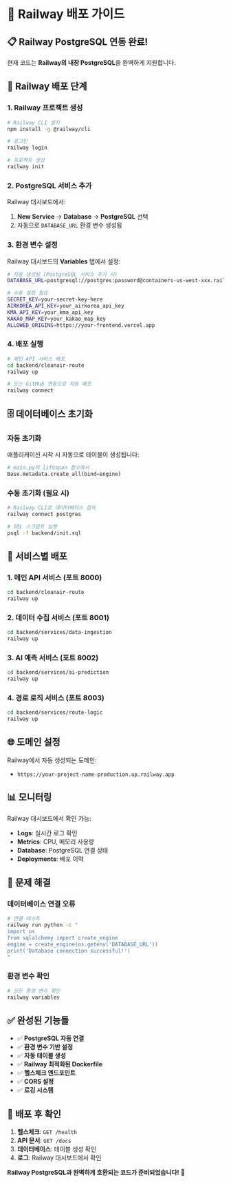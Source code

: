 # 🚂 Railway 배포 가이드

## 📋 Railway PostgreSQL 연동 완료!

현재 코드는 **Railway의 내장 PostgreSQL**을 완벽하게 지원합니다.

## 🔧 Railway 배포 단계

### 1. **Railway 프로젝트 생성**
```bash
# Railway CLI 설치
npm install -g @railway/cli

# 로그인
railway login

# 프로젝트 생성
railway init
```

### 2. **PostgreSQL 서비스 추가**
Railway 대시보드에서:
1. **New Service** → **Database** → **PostgreSQL** 선택
2. 자동으로 `DATABASE_URL` 환경 변수 생성됨

### 3. **환경 변수 설정**
Railway 대시보드의 **Variables** 탭에서 설정:

```bash
# 자동 생성됨 (PostgreSQL 서비스 추가 시)
DATABASE_URL=postgresql://postgres:password@containers-us-west-xxx.railway.app:5432/railway

# 수동 설정 필요
SECRET_KEY=your-secret-key-here
AIRKOREA_API_KEY=your_airkorea_api_key
KMA_API_KEY=your_kma_api_key
KAKAO_MAP_KEY=your_kakao_map_key
ALLOWED_ORIGINS=https://your-frontend.vercel.app
```

### 4. **배포 실행**
```bash
# 메인 API 서비스 배포
cd backend/cleanair-route
railway up

# 또는 GitHub 연동으로 자동 배포
railway connect
```

## 🗄️ 데이터베이스 초기화

### 자동 초기화
애플리케이션 시작 시 자동으로 테이블이 생성됩니다:

```python
# main.py의 lifespan 함수에서
Base.metadata.create_all(bind=engine)
```

### 수동 초기화 (필요 시)
```bash
# Railway CLI로 데이터베이스 접속
railway connect postgres

# SQL 스크립트 실행
psql -f backend/init.sql
```

## 🔄 서비스별 배포

### 1. **메인 API 서비스** (포트 8000)
```bash
cd backend/cleanair-route
railway up
```

### 2. **데이터 수집 서비스** (포트 8001)
```bash
cd backend/services/data-ingestion
railway up
```

### 3. **AI 예측 서비스** (포트 8002)
```bash
cd backend/services/ai-prediction
railway up
```

### 4. **경로 로직 서비스** (포트 8003)
```bash
cd backend/services/route-logic
railway up
```

## 🌐 도메인 설정

Railway에서 자동 생성되는 도메인:
- `https://your-project-name-production.up.railway.app`

## 📊 모니터링

Railway 대시보드에서 확인 가능:
- **Logs**: 실시간 로그 확인
- **Metrics**: CPU, 메모리 사용량
- **Database**: PostgreSQL 연결 상태
- **Deployments**: 배포 이력

## 🔧 문제 해결

### 데이터베이스 연결 오류
```bash
# 연결 테스트
railway run python -c "
import os
from sqlalchemy import create_engine
engine = create_engine(os.getenv('DATABASE_URL'))
print('Database connection successful!')
"
```

### 환경 변수 확인
```bash
# 모든 환경 변수 확인
railway variables
```

## ✅ 완성된 기능들

- ✅ **PostgreSQL 자동 연결**
- ✅ **환경 변수 기반 설정**
- ✅ **자동 테이블 생성**
- ✅ **Railway 최적화된 Dockerfile**
- ✅ **헬스체크 엔드포인트**
- ✅ **CORS 설정**
- ✅ **로깅 시스템**

## 🚀 배포 후 확인

1. **헬스체크**: `GET /health`
2. **API 문서**: `GET /docs`
3. **데이터베이스**: 테이블 생성 확인
4. **로그**: Railway 대시보드에서 확인

**Railway PostgreSQL과 완벽하게 호환되는 코드가 준비되었습니다!** 🎯

